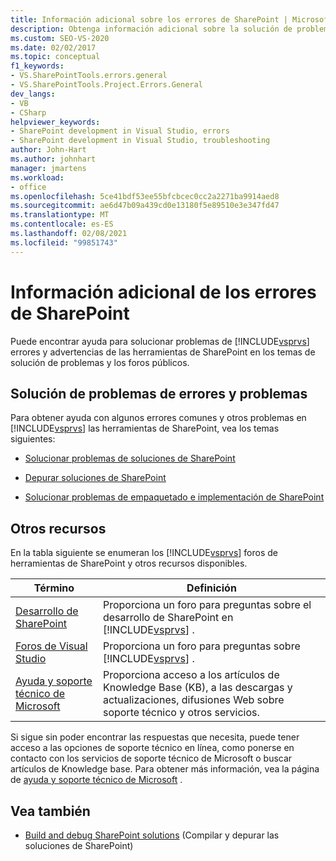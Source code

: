 ```yaml
---
title: Información adicional sobre los errores de SharePoint | Microsoft Docs
description: Obtenga información adicional sobre la solución de problemas de errores y advertencias que se producen en las herramientas de Visual Studio SharePoint.
ms.custom: SEO-VS-2020
ms.date: 02/02/2017
ms.topic: conceptual
f1_keywords:
- VS.SharePointTools.errors.general
- VS.SharePointTools.Project.Errors.General
dev_langs:
- VB
- CSharp
helpviewer_keywords:
- SharePoint development in Visual Studio, errors
- SharePoint development in Visual Studio, troubleshooting
author: John-Hart
ms.author: johnhart
manager: jmartens
ms.workload:
- office
ms.openlocfilehash: 5ce41bdf53ee55bfcbcec0cc2a2271ba9914aed8
ms.sourcegitcommit: ae6d47b09a439cd0e13180f5e89510e3e347fd47
ms.translationtype: MT
ms.contentlocale: es-ES
ms.lasthandoff: 02/08/2021
ms.locfileid: "99851743"
---
```

# <a name="additional-information-for-sharepoint-errors"></a>Información adicional de los errores de SharePoint
  Puede encontrar ayuda para solucionar problemas de [!INCLUDE[vsprvs](../sharepoint/includes/vsprvs-md.md)] errores y advertencias de las herramientas de SharePoint en los temas de solución de problemas y los foros públicos.

## <a name="troubleshoot-errors-and-issues"></a>Solución de problemas de errores y problemas
 Para obtener ayuda con algunos errores comunes y otros problemas en [!INCLUDE[vsprvs](../sharepoint/includes/vsprvs-md.md)] las herramientas de SharePoint, vea los temas siguientes:

- [Solucionar problemas de soluciones de SharePoint](../sharepoint/troubleshooting-sharepoint-solutions.md)

- [Depurar soluciones de SharePoint](../sharepoint/debugging-sharepoint-solutions.md)

- [Solucionar problemas de empaquetado e implementación de SharePoint](../sharepoint/troubleshooting-sharepoint-packaging-and-deployment.md)

## <a name="other-resources"></a>Otros recursos
 En la tabla siguiente se enumeran los [!INCLUDE[vsprvs](../sharepoint/includes/vsprvs-md.md)] foros de herramientas de SharePoint y otros recursos disponibles.

|Término|Definición|
|----------|----------------|
|[Desarrollo de SharePoint](https://social.msdn.microsoft.com/Forums/office/home?forum=sharepointdevelopmentprevious)|Proporciona un foro para preguntas sobre el desarrollo de SharePoint en [!INCLUDE[vsprvs](../sharepoint/includes/vsprvs-md.md)] .|
|[Foros de Visual Studio](https://social.msdn.microsoft.com/Forums/vstudio/home?category=visualstudio)|Proporciona un foro para preguntas sobre [!INCLUDE[vsprvs](../sharepoint/includes/vsprvs-md.md)] .|
|[Ayuda y soporte técnico de Microsoft](https://support.microsoft.com/)|Proporciona acceso a los artículos de Knowledge Base (KB), a las descargas y actualizaciones, difusiones Web sobre soporte técnico y otros servicios.|

 Si sigue sin poder encontrar las respuestas que necesita, puede tener acceso a las opciones de soporte técnico en línea, como ponerse en contacto con los servicios de soporte técnico de Microsoft o buscar artículos de Knowledge base. Para obtener más información, vea la página de [ayuda y soporte técnico de Microsoft](https://support.microsoft.com/) .

## <a name="see-also"></a>Vea también
- [Build and debug SharePoint solutions](../sharepoint/building-and-debugging-sharepoint-solutions.md) (Compilar y depurar las soluciones de SharePoint)
